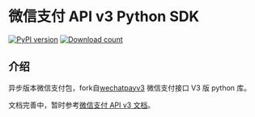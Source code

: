 # 微信支付 API v3 Python SDK

[![PyPI version](https://badge.fury.io/py/wechatpayv3.svg)](https://badge.fury.io/py/wechatpayv3)
[![Download count](https://img.shields.io/pypi/dm/wechatpayv3)](https://img.shields.io/pypi/dm/wechatpayv3)

## 介绍
异步版本微信支付包，fork自[wechatpayv3](https://github.com/minibear2021/wechatpayv3)
微信支付接口 V3 版 python 库。

文档完善中，暂时参考[微信支付 API v3 文档](https://wechatpay-api.gitbook.io/wechatpay-api-v3/)。
